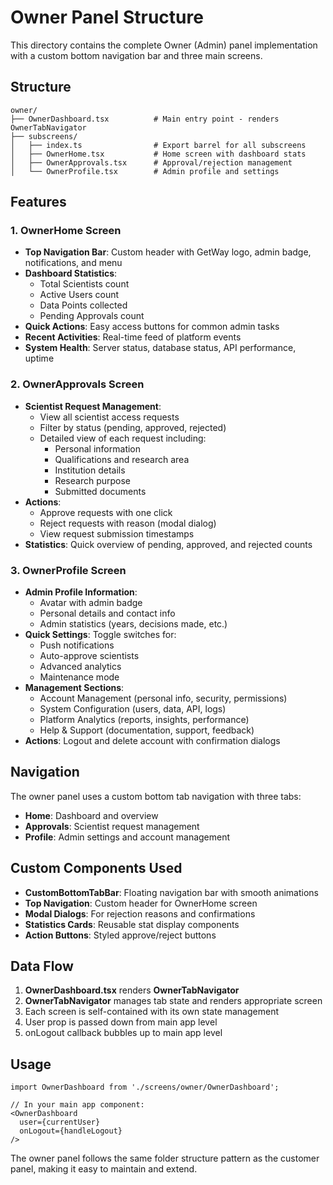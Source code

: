 # Owner Panel Structure

This directory contains the complete Owner (Admin) panel implementation with a custom bottom navigation bar and three main screens.

## Structure

```
owner/
├── OwnerDashboard.tsx          # Main entry point - renders OwnerTabNavigator
├── subscreens/
│   ├── index.ts                # Export barrel for all subscreens
│   ├── OwnerHome.tsx           # Home screen with dashboard stats
│   ├── OwnerApprovals.tsx      # Approval/rejection management
│   └── OwnerProfile.tsx        # Admin profile and settings
```

## Features

### 1. OwnerHome Screen
- **Top Navigation Bar**: Custom header with GetWay logo, admin badge, notifications, and menu
- **Dashboard Statistics**: 
  - Total Scientists count
  - Active Users count
  - Data Points collected
  - Pending Approvals count
- **Quick Actions**: Easy access buttons for common admin tasks
- **Recent Activities**: Real-time feed of platform events
- **System Health**: Server status, database status, API performance, uptime

### 2. OwnerApprovals Screen
- **Scientist Request Management**: 
  - View all scientist access requests
  - Filter by status (pending, approved, rejected)
  - Detailed view of each request including:
    - Personal information
    - Qualifications and research area
    - Institution details
    - Research purpose
    - Submitted documents
- **Actions**:
  - Approve requests with one click
  - Reject requests with reason (modal dialog)
  - View request submission timestamps
- **Statistics**: Quick overview of pending, approved, and rejected counts

### 3. OwnerProfile Screen
- **Admin Profile Information**: 
  - Avatar with admin badge
  - Personal details and contact info
  - Admin statistics (years, decisions made, etc.)
- **Quick Settings**: Toggle switches for:
  - Push notifications
  - Auto-approve scientists
  - Advanced analytics
  - Maintenance mode
- **Management Sections**:
  - Account Management (personal info, security, permissions)
  - System Configuration (users, data, API, logs)
  - Platform Analytics (reports, insights, performance)
  - Help & Support (documentation, support, feedback)
- **Actions**: Logout and delete account with confirmation dialogs

## Navigation

The owner panel uses a custom bottom tab navigation with three tabs:
- **Home**: Dashboard and overview
- **Approvals**: Scientist request management  
- **Profile**: Admin settings and account management

## Custom Components Used

- **CustomBottomTabBar**: Floating navigation bar with smooth animations
- **Top Navigation**: Custom header for OwnerHome screen
- **Modal Dialogs**: For rejection reasons and confirmations
- **Statistics Cards**: Reusable stat display components
- **Action Buttons**: Styled approve/reject buttons

## Data Flow

1. **OwnerDashboard.tsx** renders **OwnerTabNavigator**
2. **OwnerTabNavigator** manages tab state and renders appropriate screen
3. Each screen is self-contained with its own state management
4. User prop is passed down from main app level
5. onLogout callback bubbles up to main app level

## Usage

```tsx
import OwnerDashboard from './screens/owner/OwnerDashboard';

// In your main app component:
<OwnerDashboard 
  user={currentUser} 
  onLogout={handleLogout} 
/>
```

The owner panel follows the same folder structure pattern as the customer panel, making it easy to maintain and extend.
